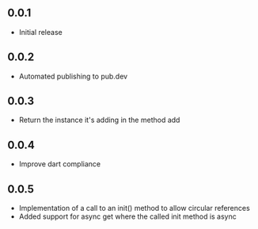 ## 0.0.1

- Initial release

## 0.0.2

- Automated publishing to pub.dev

## 0.0.3

- Return the instance it's adding in the method add

## 0.0.4

- Improve dart compliance

## 0.0.5

- Implementation of a call to an init() method to allow circular references
- Added support for async get where the called init method is async